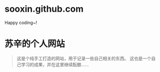 # sooxin.github.com
Happy coding~!

# 苏辛的个人网站

> 这是个纯手工打造的网站，用于记录一些自己相关的东西。
> 这也是一个自己学习的成果，并在这里继续酝酿……
